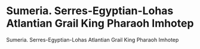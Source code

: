 # Sumeria. Serres-Egyptian-Lohas Atlantian Grail King Pharaoh Imhotep

Sumeria. Serres-Egyptian-Lohas Atlantian Grail King Pharaoh Imhotep